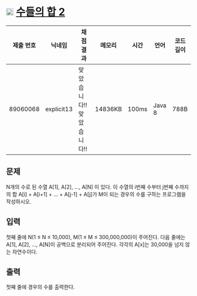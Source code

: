 # <img width="20px"  src="https://d2gd6pc034wcta.cloudfront.net/tier/7.svg" class="solvedac-tier"> [수들의 합 2](https://www.acmicpc.net/problem/2003) 

| 제출 번호 | 닉네임 | 채점 결과 | 메모리 | 시간 | 언어 | 코드 길이 |
|---|---|---|---|---|---|---|
|89060068| explicit13|맞았습니다!! 맞았습니다!!|14836KB|100ms|Java 8|788B|

## 문제
<p>N개의 수로 된 수열 A[1], A[2], …, A[N] 이 있다. 이 수열의 i번째 수부터 j번째 수까지의 합 A[i] + A[i+1] + … + A[j-1] + A[j]가 M이 되는 경우의 수를 구하는 프로그램을 작성하시오.</p>

## 입력
<p>첫째 줄에 N(1 ≤ N ≤ 10,000), M(1 ≤ M ≤ 300,000,000)이 주어진다. 다음 줄에는 A[1], A[2], …, A[N]이 공백으로 분리되어 주어진다. 각각의 A[x]는 30,000을 넘지 않는 자연수이다.</p>

## 출력
<p>첫째 줄에 경우의 수를 출력한다.</p>

